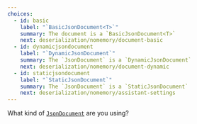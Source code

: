 ```yaml
---
choices:
  - id: basic
    label: "`BasicJsonDocument<T>`"
    summary: The document is a `BasicJsonDocument<T>`
    next: deserialization/nomemory/document-basic
  - id: dynamicjsondocument
    label: "`DynamicJsonDocument`"
    summary: The `JsonDocument` is a `DynamicJsonDocument`
    next: deserialization/nomemory/document-dynamic
  - id: staticjsondocument
    label: "`StaticJsonDocument`"
    summary: The `JsonDocument` is a `StaticJsonDocument`
    next: deserialization/nomemory/assistant-settings   
---
```


What kind of [`JsonDocument`](/v6/api/jsondocument/) are you using?